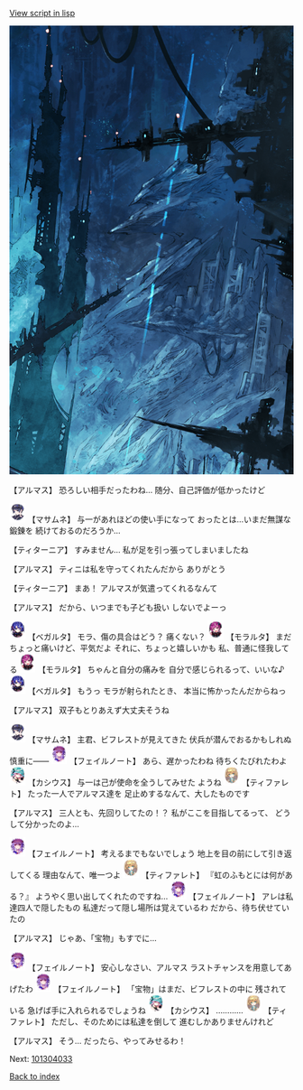 [View script in lisp](../scripts/101304031.txt)

![underground_world_1.png](../images/backgrounds/underground_world_1.png)

【アルマス】
恐ろしい相手だったわね…
随分、自己評価が低かったけど

<img src="../images/units/3100111.png" alt="3100111.png" height="34"/>
【マサムネ】
与一があれほどの使い手になって
おったとは…いまだ無謀な鍛錬を
続けておるのだろうか…

【ティターニア】
すみません…
私が足を引っ張ってしまいましたね

【アルマス】
ティニは私を守ってくれたんだから
ありがとう

【ティターニア】
まあ！
アルマスが気遣ってくれるなんて

【アルマス】
だから、いつまでも子ども扱い
しないでよーっ

<img src="../images/units/3104111.png" alt="3104111.png" height="34"/>
【ベガルタ】
モラ、傷の具合はどう？
痛くない？

<img src="../images/units/3104011.png" alt="3104011.png" height="34"/>
【モラルタ】
まだちょっと痛いけど、平気だよ
それに、ちょっと嬉しいかも
私、普通に怪我してる

<img src="../images/units/3104011.png" alt="3104011.png" height="34"/>
【モラルタ】
ちゃんと自分の痛みを
自分で感じられるって、いいな♪

<img src="../images/units/3104111.png" alt="3104111.png" height="34"/>
【ベガルタ】
もうっ
モラが射られたとき、
本当に怖かったんだからねっ

【アルマス】
双子もとりあえず大丈夫そうね

<img src="../images/units/3100111.png" alt="3100111.png" height="34"/>
【マサムネ】
主君、ビフレストが見えてきた
伏兵が潜んでおるかもしれぬ
慎重に――

<img src="../images/units/3401911.png" alt="3401911.png" height="34"/>
【フェイルノート】
あら、遅かったわね
待ちくたびれたわよ

<img src="../images/units/3303111.png" alt="3303111.png" height="34"/>
【カシウス】
与一は己が使命を全うしてみせた
ようね

<img src="../images/units/3503211.png" alt="3503211.png" height="34"/>
【ティファレト】
たった一人でアルマス達を
足止めするなんて、大したものです

【アルマス】
三人とも、先回りしてたの！？
私がここを目指してるって、
どうして分かったのよ…

<img src="../images/units/3401911.png" alt="3401911.png" height="34"/>
【フェイルノート】
考えるまでもないでしょう
地上を目の前にして引き返してくる
理由なんて、唯一つよ

<img src="../images/units/3503211.png" alt="3503211.png" height="34"/>
【ティファレト】
『虹のふもとには何がある？』
ようやく思い出してくれたのですね…

<img src="../images/units/3401911.png" alt="3401911.png" height="34"/>
【フェイルノート】
アレは私達四人で隠したもの
私達だって隠し場所は覚えているわ
だから、待ち伏せていたの

【アルマス】
じゃあ、「宝物」もすでに…

<img src="../images/units/3401911.png" alt="3401911.png" height="34"/>
【フェイルノート】
安心しなさい、アルマス
ラストチャンスを用意してあげたわ

<img src="../images/units/3401911.png" alt="3401911.png" height="34"/>
【フェイルノート】
「宝物」はまだ、ビフレストの中に
残されている
急げば手に入れられるでしょうね

<img src="../images/units/3303111.png" alt="3303111.png" height="34"/>
【カシウス】
…………

<img src="../images/units/3503211.png" alt="3503211.png" height="34"/>
【ティファレト】
ただし、そのためには私達を倒して
進むしかありませんけれど

【アルマス】
そう…
だったら、やってみせるわ！


Next: [101304033](101304033.md)

[Back to index](index.md)
